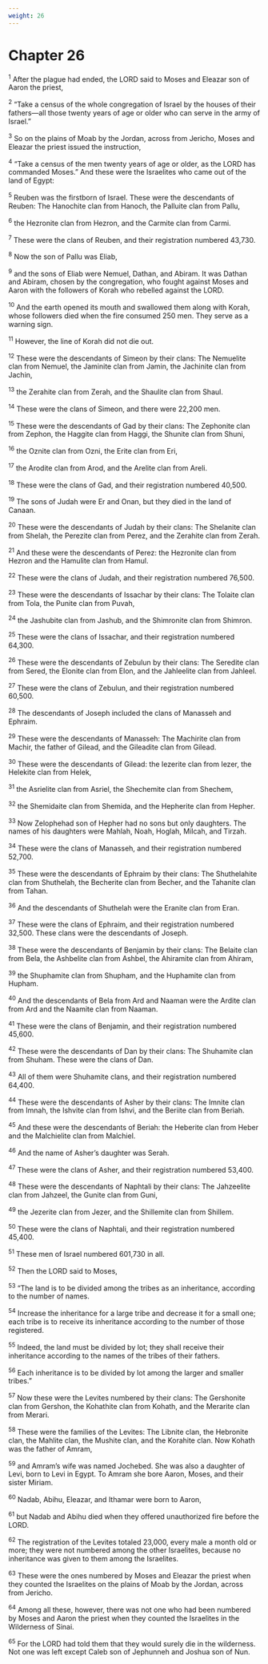 ```yaml
---
weight: 26
---
```


# Chapter 26

<sup>1</sup> After the plague had ended, the LORD said to Moses and Eleazar son of Aaron the priest, 

<sup>2</sup> “Take a census of the whole congregation of Israel by the houses of their fathers—all those twenty years of age or older who can serve in the army of Israel.” 

<sup>3</sup> So on the plains of Moab by the Jordan, across from Jericho, Moses and Eleazar the priest issued the instruction, 

<sup>4</sup> “Take a census of the men twenty years of age or older, as the LORD has commanded Moses.” And these were the Israelites who came out of the land of Egypt: 

<sup>5</sup> Reuben was the firstborn of Israel. These were the descendants of Reuben: The Hanochite clan from Hanoch, the Palluite clan from Pallu, 

<sup>6</sup> the Hezronite clan from Hezron, and the Carmite clan from Carmi. 

<sup>7</sup> These were the clans of Reuben, and their registration numbered 43,730. 

<sup>8</sup> Now the son of Pallu was Eliab, 

<sup>9</sup> and the sons of Eliab were Nemuel, Dathan, and Abiram. It was Dathan and Abiram, chosen by the congregation, who fought against Moses and Aaron with the followers of Korah who rebelled against the LORD. 

<sup>10</sup> And the earth opened its mouth and swallowed them along with Korah, whose followers died when the fire consumed 250 men. They serve as a warning sign. 

<sup>11</sup> However, the line of Korah did not die out. 

<sup>12</sup> These were the descendants of Simeon by their clans: The Nemuelite clan from Nemuel, the Jaminite clan from Jamin, the Jachinite clan from Jachin, 

<sup>13</sup> the Zerahite clan from Zerah, and the Shaulite clan from Shaul. 

<sup>14</sup> These were the clans of Simeon, and there were 22,200 men. 

<sup>15</sup> These were the descendants of Gad by their clans: The Zephonite clan from Zephon, the Haggite clan from Haggi, the Shunite clan from Shuni, 

<sup>16</sup> the Oznite clan from Ozni, the Erite clan from Eri, 

<sup>17</sup> the Arodite clan from Arod, and the Arelite clan from Areli. 

<sup>18</sup> These were the clans of Gad, and their registration numbered 40,500. 

<sup>19</sup> The sons of Judah were Er and Onan, but they died in the land of Canaan. 

<sup>20</sup> These were the descendants of Judah by their clans: The Shelanite clan from Shelah, the Perezite clan from Perez, and the Zerahite clan from Zerah. 

<sup>21</sup> And these were the descendants of Perez: the Hezronite clan from Hezron and the Hamulite clan from Hamul. 

<sup>22</sup> These were the clans of Judah, and their registration numbered 76,500. 

<sup>23</sup> These were the descendants of Issachar by their clans: The Tolaite clan from Tola, the Punite clan from Puvah, 

<sup>24</sup> the Jashubite clan from Jashub, and the Shimronite clan from Shimron. 

<sup>25</sup> These were the clans of Issachar, and their registration numbered 64,300. 

<sup>26</sup> These were the descendants of Zebulun by their clans: The Seredite clan from Sered, the Elonite clan from Elon, and the Jahleelite clan from Jahleel. 

<sup>27</sup> These were the clans of Zebulun, and their registration numbered 60,500. 

<sup>28</sup> The descendants of Joseph included the clans of Manasseh and Ephraim. 

<sup>29</sup> These were the descendants of Manasseh: The Machirite clan from Machir, the father of Gilead, and the Gileadite clan from Gilead. 

<sup>30</sup> These were the descendants of Gilead: the Iezerite clan from Iezer, the Helekite clan from Helek, 

<sup>31</sup> the Asrielite clan from Asriel, the Shechemite clan from Shechem, 

<sup>32</sup> the Shemidaite clan from Shemida, and the Hepherite clan from Hepher. 

<sup>33</sup> Now Zelophehad son of Hepher had no sons but only daughters. The names of his daughters were Mahlah, Noah, Hoglah, Milcah, and Tirzah. 

<sup>34</sup> These were the clans of Manasseh, and their registration numbered 52,700. 

<sup>35</sup> These were the descendants of Ephraim by their clans: The Shuthelahite clan from Shuthelah, the Becherite clan from Becher, and the Tahanite clan from Tahan. 

<sup>36</sup> And the descendants of Shuthelah were the Eranite clan from Eran. 

<sup>37</sup> These were the clans of Ephraim, and their registration numbered 32,500. These clans were the descendants of Joseph. 

<sup>38</sup> These were the descendants of Benjamin by their clans: The Belaite clan from Bela, the Ashbelite clan from Ashbel, the Ahiramite clan from Ahiram, 

<sup>39</sup> the Shuphamite clan from Shupham, and the Huphamite clan from Hupham. 

<sup>40</sup> And the descendants of Bela from Ard and Naaman were the Ardite clan from Ard and the Naamite clan from Naaman. 

<sup>41</sup> These were the clans of Benjamin, and their registration numbered 45,600. 

<sup>42</sup> These were the descendants of Dan by their clans: The Shuhamite clan from Shuham. These were the clans of Dan. 

<sup>43</sup> All of them were Shuhamite clans, and their registration numbered 64,400. 

<sup>44</sup> These were the descendants of Asher by their clans: The Imnite clan from Imnah, the Ishvite clan from Ishvi, and the Beriite clan from Beriah. 

<sup>45</sup> And these were the descendants of Beriah: the Heberite clan from Heber and the Malchielite clan from Malchiel. 

<sup>46</sup> And the name of Asher’s daughter was Serah. 

<sup>47</sup> These were the clans of Asher, and their registration numbered 53,400. 

<sup>48</sup> These were the descendants of Naphtali by their clans: The Jahzeelite clan from Jahzeel, the Gunite clan from Guni, 

<sup>49</sup> the Jezerite clan from Jezer, and the Shillemite clan from Shillem. 

<sup>50</sup> These were the clans of Naphtali, and their registration numbered 45,400. 

<sup>51</sup> These men of Israel numbered 601,730 in all. 

<sup>52</sup> Then the LORD said to Moses, 

<sup>53</sup> “The land is to be divided among the tribes as an inheritance, according to the number of names. 

<sup>54</sup> Increase the inheritance for a large tribe and decrease it for a small one; each tribe is to receive its inheritance according to the number of those registered. 

<sup>55</sup> Indeed, the land must be divided by lot; they shall receive their inheritance according to the names of the tribes of their fathers. 

<sup>56</sup> Each inheritance is to be divided by lot among the larger and smaller tribes.” 

<sup>57</sup> Now these were the Levites numbered by their clans: The Gershonite clan from Gershon, the Kohathite clan from Kohath, and the Merarite clan from Merari. 

<sup>58</sup> These were the families of the Levites: The Libnite clan, the Hebronite clan, the Mahlite clan, the Mushite clan, and the Korahite clan. Now Kohath was the father of Amram, 

<sup>59</sup> and Amram’s wife was named Jochebed. She was also a daughter of Levi, born to Levi in Egypt. To Amram she bore Aaron, Moses, and their sister Miriam. 

<sup>60</sup> Nadab, Abihu, Eleazar, and Ithamar were born to Aaron, 

<sup>61</sup> but Nadab and Abihu died when they offered unauthorized fire before the LORD. 

<sup>62</sup> The registration of the Levites totaled 23,000, every male a month old or more; they were not numbered among the other Israelites, because no inheritance was given to them among the Israelites. 

<sup>63</sup> These were the ones numbered by Moses and Eleazar the priest when they counted the Israelites on the plains of Moab by the Jordan, across from Jericho. 

<sup>64</sup> Among all these, however, there was not one who had been numbered by Moses and Aaron the priest when they counted the Israelites in the Wilderness of Sinai. 

<sup>65</sup> For the LORD had told them that they would surely die in the wilderness. Not one was left except Caleb son of Jephunneh and Joshua son of Nun. 


